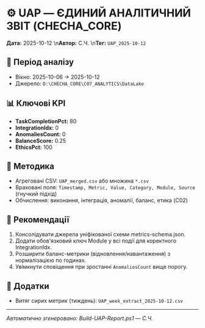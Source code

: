 # ⚙️ UAP — ЄДИНИЙ АНАЛІТИЧНИЙ ЗВІТ (CHECHA_CORE)
**Дата:** 2025-10-12  \n**Автор:** С.Ч.  \n**Тег:** `UAP_2025-10-12`

## 🧭 Період аналізу
- Вікно: 2025-10-06 → 2025-10-12
- Джерело: `D:\CHECHA_CORE\C07_ANALYTICS\DataLake`

## 📊 Ключові KPI
- **TaskCompletionPct:** 80
- **IntegrationIdx:** 0
- **AnomaliesCount:** 0
- **BalanceScore:** 0.25
- **EthicsPct:** 100

## 🔬 Методика
- Агреговані CSV: `UAP_merged.csv` або множина `*.csv`
- Враховані поля: `Timestamp, Metric, Value, Category, Module, Source` (гнучкий підхід)
- Обчислення: виконання, інтеграція, аномалії, баланс, етика (C02)

## 🧭 Рекомендації
1. Консолідувати джерела уніфікованої схеми metrics-schema.json.
2. Додати обов'язковий ключ Module у всі події для коректного IntegrationIdx.
3. Розширити баланс-метрики (відновлення/навантаження) з нормалізацією по годинах.
4. Увімкнути сповіщення при зростанні `AnomaliesCount` вище порогу.

## 📎 Додатки
- Витяг сирих метрик (тиждень): `UAP_week_extract_2025-10-12.csv`

---
_Автоматично згенеровано: Build-UAP-Report.ps1 — С.Ч._

